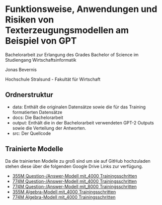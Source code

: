 # Funktionsweise, Anwendungen und Risiken von Texterzeugungsmodellen am Beispiel von GPT
Bachelorarbeit zur Erlangung des Grades Bachelor of Science im Studiengang Wirtschaftsinformatik

Jonas Bevernis

Hochschule Stralsund - Fakultät für Wirtschaft

## Ordnerstruktur
- data: Enthält die originalen Datensätze sowie die für das Training formatierten Datensätze 
- docs: Die Bachelorarbeit
- output: Enthält die in der Bachelorarbeit verwendeten GPT-2 Outputs sowie die Verteilung der Antworten.
- src: Der Quellcode

## Trainierte Modelle
Da die trainierten Modelle zu groß sind um sie auf GitHub hochzuladen stehen diese über die folgenden Google Drive Links zur verfügung.
- [355M Question-/Answer-Modell mit_4000 Trainingsschritten](https://drive.google.com/file/d/1q7-D4jpNVURuwPhRuVD_I1tcmR4TYIt3/view?usp=sharing)
- [774M Question-/Answer-Modell mit_4000 Trainingsschritten](https://drive.google.com/file/d/1KOEYfW5V_kpuJWFNKFhbMAL4k8fn2CMH/view?usp=sharing)
- [774M Question-/Answer-Modell mit_8000 Trainingsschritten](https://drive.google.com/file/d/1uyKTPMEuVAa68Mhk00jKpxCl-hzewIkG/view?usp=sharing)
- [355M Algebra-Modell mit_4000 Trainingsschritten](https://drive.google.com/file/d/1J3KUMBH6Sxc8Sw_MtSXt1UxdwKyqu573/view?usp=sharing)
- [774M Algebra-Modell mit_4000 Trainingsschritten](https://drive.google.com/file/d/1-12QXnhf8Hbmu1UIIgICikwJeCfPK_db/view?usp=sharing)

